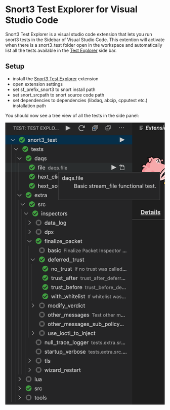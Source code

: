 # Snort3 Test Explorer for Visual Studio Code

Snort3 Test Explorer is a visual studio code extension that lets you run snort3 tests in the Sidebar of Visual Studio Code. This extention will activate when there is a snort3_test folder open in the workspace and automatically list all the tests available in the [Test Explorer](https://marketplace.visualstudio.com/items?itemName=hbenl.vscode-test-explorer) side bar.

## Setup

* install the [Snort3 Test Explorer](https://marketplace.visualstudio.com/items?itemName=diptopandit.snort3-test-adapter) extension
* open extension settings 
* set sf_prefix_snort3 to snort install path
* set snort_srcpath to snort source code path
* set dependencies to dependencies (libdaq, abcip, cpputest etc.) installation path

You should now see a tree view of all the tests in the side panel:

![The fake example test suite](img/fake-tests.png)
